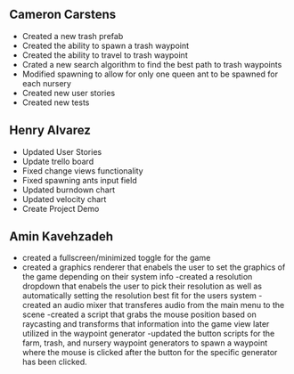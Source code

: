 ## Cameron Carstens
- Created a new trash prefab
- Created the ability to spawn a trash waypoint
- Created the ability to travel to trash waypoint
- Crated a new search algorithm to find the best path to trash waypoints
- Modified spawning to allow for only one queen ant to be spawned for each nursery
- Created new user stories
- Created new tests


## Henry Alvarez
- Updated User Stories
- Update trello board
- Fixed change views functionality
- Fixed spawning ants input field
- Updated burndown chart
- Updated velocity chart
- Create Project Demo

## Amin Kavehzadeh
- created a fullscreen/minimized toggle for the game
- created a graphics renderer that enabels the user to set the graphics of the game depending on their system info
-created a resolution dropdown that enabels the user to pick their resolution as well as automatically setting the resolution best fit for the users system
-created an audio mixer that transferes audio from the main menu to the scene
-created a script that grabs the mouse position based on raycasting and transforms that information into the game view later utilized in the waypoint generator
-updated the button scripts for the farm, trash, and nursery waypoint generators to spawn a waypoint where the mouse is clicked after the button for the specific generator has been clicked. 
